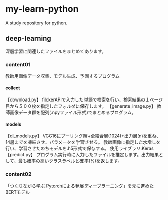 # my-learn-python
 A study repository for python.
 
 ## deep-learning
 深層学習に関連したファイルをまとめてあります。
 
 ### content01
 教師用画像データ収集、モデル生成、予測するプログラム
 #### collect
 【download.py】
 filckerAPIで入力した単語で検索を行い、検索結果の１ページ目から５００枚を指定したフォルダに保存します。
 【generate_image.py】
 教師画像データ群を配列(.npyファイル形式)でまとめるプログラム。
 #### models
 【dl_models.py】
 VGG16にプーリング層+全結合層(1024)+出力層(n)を重ね、14層までを凍結させ、パラメータを学習させる。
 教師画像に指定した水増しを行い、学習させたのちモデルを.h5形式で保存する。
 使用ライブラリ:Keras
 【predict.py】
 プログラム実行時に入力したファイルを推定します。出力結果として、最も確率の高いクラスラベルと確率(%)を返します。
 
 ### content02
 「[つくりながら学ぶ Pytorchによる発展ディープラーニング](https://www.amazon.co.jp/%E3%81%A4%E3%81%8F%E3%82%8A%E3%81%AA%E3%81%8C%E3%82%89%E5%AD%A6%E3%81%B6-PyTorch%E3%81%AB%E3%82%88%E3%82%8B%E7%99%BA%E5%B1%95%E3%83%87%E3%82%A3%E3%83%BC%E3%83%97%E3%83%A9%E3%83%BC%E3%83%8B%E3%83%B3%E3%82%B0-%E5%B0%8F%E5%B7%9D%E9%9B%84%E5%A4%AA%E9%83%8E/dp/4839970254)」を元に進めたBERTモデル
 
 
 
 
